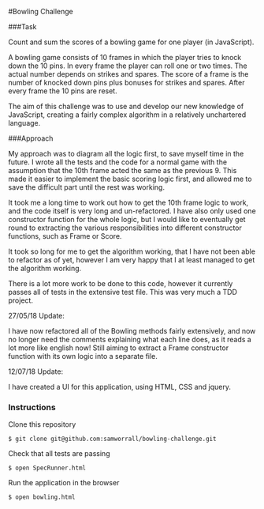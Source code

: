 
#Bowling Challenge


###Task

Count and sum the scores of a bowling game for one player (in JavaScript).

A bowling game consists of 10 frames in which the player tries to knock down the 10 pins. In every frame the player can roll one or two times. The actual number depends on strikes and spares. The score of a frame is the number of knocked down pins plus bonuses for strikes and spares. After every frame the 10 pins are reset.

The aim of this challenge was to use and develop our new knowledge of JavaScript, creating a fairly complex algorithm in a relatively unchartered language.


###Approach

My approach was to diagram all the logic first, to save myself time in the future. I wrote all the tests and the code for a normal game with the assumption that the 10th frame acted the same as the previous 9. This made it easier to implement the basic scoring logic first, and allowed me to save the difficult part until the rest was working.

It took me a long time to work out how to get the 10th frame logic to work, and the code itself is very long and un-refactored. I have also only used one constructor function for the whole logic, but I would like to eventually get round to extracting the various responsibilities into different constructor functions, such as Frame or Score.

It took so long for me to get the algorithm working, that I have not been able to refactor as of yet, however I am very happy that I at least managed to get the algorithm working.

There is a lot more work to be done to this code, however it currently passes all of tests in the extensive test file. This was very much a TDD project.

27/05/18 Update:

I have now refactored all of the Bowling methods fairly extensively, and now no longer need the comments explaining what each line does, as it reads a lot more like english now! Still aiming to extract a Frame constructor function with its own logic into a separate file.

12/07/18 Update:

I have created a UI for this application, using HTML, CSS and jquery.


### Instructions

Clone this repository
```
$ git clone git@github.com:samworrall/bowling-challenge.git
```

Check that all tests are passing
```
$ open SpecRunner.html
```

Run the application in the browser
```
$ open bowling.html
```
